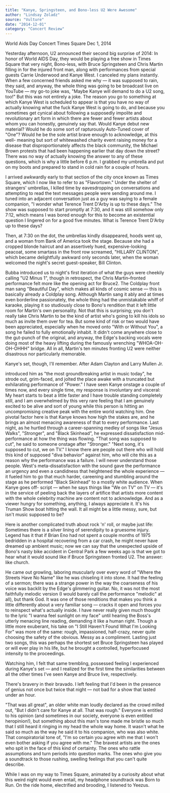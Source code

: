 ```yaml
---
title: "Kanye, Springsteen, and Bono-less U2 Were Awesome"
author: "Lindsay Zoladz"
source: "Vulture"
date: "2014-12-01"
category: "Concert Review"
---
```


World Aids Day Concert Times Square Dec 1, 2014

Yesterday afternoon, U2 announced their second big surprise of 2014: In honor of World AIDS Day, they would be playing a free show in Times Square that very night, Bono-less, with Bruce Springsteen and Chris Martin filling in for the injured front man, along with performances from special guests Carrie Underwood and Kanye West. I canceled my plans instantly. When a few concerned friends asked me why — it was supposed to rain, they said, and anyway, the whole thing was going to be broadcast live on YouTube — my go-to joke was, "Maybe Kanye will demand to do a U2 song, too!" But this was not entirely a joke. The reason you go to something at which Kanye West is scheduled to appear is that you have no way of actually knowing what the fuck Kanye West is going to do, and because you sometimes get cynical about following a supposedly impolite and revolutionary art form in which there are fewer and fewer artists about whom you can honestly, genuinely say that. Would Kanye debut new material? Would he do some sort of rapturously Auto-Tuned cover of "One"? Would he be the sole artist brave enough to acknowledge, at this well- meaning but sort of whitewashed charity event raising money for a disease that disproportionately affects the black community, the Michael Brown protests that had been happening earlier that day down the street? There was no way of actually knowing the answer to any of these questions, which is why a little before 6 p.m. I grabbed my umbrella and put on my boots and prepared to stand in cold rain for a couple of hours.

I arrived awkwardly early to that section of the city once known as Times Square, which I now like to refer to as "Flavortown." Under the shelter of strangers' umbrellas, I killed time by eavesdropping on conversations and attempting to read the text messages people were sending around me. I tuned into an adjacent conversation just as a guy was saying to a female companion, "I wonder what Terence Trent D'Arby is up to these days." The show was supposed to start promptly at 7:30, and it was still somehow only 7:12, which means I was bored enough for this to become an existential question I lingered on for a good five minutes. What is Terence Trent D'Arby up to these days?

Then, at 7:30 on the dot, the umbrellas kindly disappeared, hoods went up, and a woman from Bank of America took the stage. Because she had a cropped blonde haircut and an assertively hued, expensive-looking peacoat, some smartass in the front row screamed, "HILLARY CLINTON", which became delightfully awkward only seconds later, when the woman welcomed the night's secret guest-speaker, Bill Clinton.

Bubba introduced us to night's first iteration of what the guys were cheekily calling "U2 Minus 1", though in retrospect, the Chris Martin–fronted performance felt more like the opening act for Bruce2. The Coldplay front man sang "Beautiful Day", which makes all kinds of cosmic sense — this is basically already a Coldplay song. Although Martin sang it ably and at times even borderline passionately, the whole thing had the unmistakable whiff of karaoke, playing it so studiously close to Bono's rendition that it left little room for Martin's own personality. Not that this is surprising; you don't really take Chris Martin to be the kind of artist who's going to kill his idols so much as invite them over for tea. But some kind of risk or two would have been appreciated, especially when he moved onto "With or Without You", a song he failed to fully emotionally inhabit. It didn't come anywhere close to the gut-punch of the original, and anyway, the Edge's backing vocals were doing most of the heavy lifting during the famously wrenching "WHOA-OH- OH-OHHH" bridge. All in all, Martin's ten minutes fronting U2 were neither disastrous nor particularly memorable.

Kanye's set, though, I'll remember. After Adam Clayton and Larry Mullen Jr.

introduced him as "the most groundbreaking artist in music today", he strode out, grim-faced, and jolted the place awake with a truncated but exhilarating performance of "Power." I have seen Kanye onstage a couple of times now, and every single time, my response is involuntary and visceral: My heart starts to beat a little faster and I have trouble standing completely still, and I am overwhelmed by this very rare feeling that I am genuinely excited to be alive and sort of young while this person is hitting an uncompromising creative peak with the entire world watching him. One pivotal factor here is that Kanye knows how high the stakes are, and he brings an almost menacing awareness of that to every performance. Last night, as he hurtled through a career-spanning medley of songs like "Jesus Walks", "Stronger", and "Black Skinhead", he expressed dissatisfaction mid-performance at how the thing was flowing. "That song was supposed to cut", he said to someone onstage after "Stronger." "Next song, it's supposed to cut, we on TV." I know there are people out there who will hold this kind of supposed "diva behavior" against him, who will cite this as a reason why the performance was a failure. I will never understand those people. West's meta-dissatisfaction with the sound gave the performance an urgency and even a candidness that heightened the whole experience — it fueled him to go that much harder, careening and stumbling around the stage as he performed "Black Skinhead" to a mostly white audience. When Kanye goes off- script — when he says things like "We on TV" on TV — it's in the service of peeling back the layers of artifice that artists more content with the whole celebrity machine are content not to acknowledge. And as a viewer hungry for something, anything, I always appreciate it. It's his Truman Show boat hitting the wall. It all might be a little messy, sure, but isn't music supposed to be?

Here is another complicated truth about rock 'n' roll, or maybe just life: Sometimes there is a silver lining of serendipity to a gruesome injury. Legend has it that if Brian Eno had not spent a couple months of 1975 bedridden in a hospital recovering from a car crash, he might never have dreamed up ambient music; now we can say that the unexpected upside of Bono's nasty bike accident in Central Park a few weeks ago is that we got to hear what it would sound like if Bruce Springsteen fronted U2. The answer: like church.

He came out growling, laboring muscularly over every word of "Where the Streets Have No Name" like he was chiseling it into stone. It had the feeling of a sermon; there was a strange power in the way the coarseness of his voice was backlit by the Edge's glimmering guitar. No, it was not the most faithfully melodic version (I would barely call the performance "melodic" at all), but thank God. It was one of those renditions that makes you think a little differently about a very familiar song — cracks it open and forces you to reinspect what's actually inside. I have never really given much thought to the lyric "I wanna feel sunlight on my face" until hearing the Boss's utterly menacing line reading, demanding it like a human right. Though a little more exuberant, his take on "I Still Haven't Found What I'm Looking For" was more of the same: rough, impassioned, half-crazy, never quite choosing the safety of the obvious. Messy as a compliment. Lasting just two songs, this was perhaps the shortest set Bruce Springsteen has played or will ever play in his life, but he brought a controlled, hyperfocused intensity to the proceedings.

Watching him, I felt that same trembling, possessed feeling I experienced during Kanye's set — and I realized for the first time the similarities between all the other times I've seen Kanye and Bruce live, respectively.

There's bravery in their bravado. I left feeling that I'd been in the presence of genius not once but twice that night — not bad for a show that lasted under an hour.

"That was all great", an older white man loudly declared as the crowd milled out, "But I didn't care for Kanye at all. That was rough." Everyone is entitled to his opinion (and sometimes in our society, everyone is even entitled heropinion!), but something about this man's tone made me bristle so much that I still heard it ringing in my head the whole way home. It wasn't what he said so much as the way he said it to his companion, who was also white. That conspiratorial tone of, "I'm so certain you agree with me that I won't even bother asking if you agree with me." The bravest artists are the ones who spit in the face of this kind of certainty. The ones who rattle assumptions and turn periods into question marks. The ones who give you a soundtrack to those rushing, swelling feelings that you can't quite describe.

While I was on my way to Times Square, animated by a curiosity about what this weird night would even entail, my headphone soundtrack was Born to Run. On the ride home, electrified and brooding, I listened to Yeezus.
